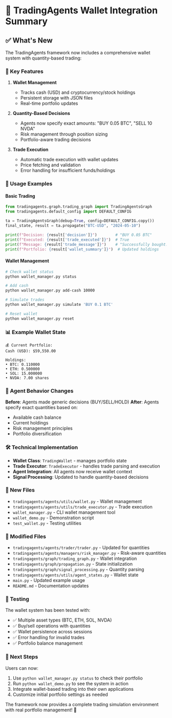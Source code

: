 # 🏦 TradingAgents Wallet Integration Summary

## ✅ What's New

The TradingAgents framework now includes a comprehensive wallet system with quantity-based trading:

### 🎯 Key Features

1. **Wallet Management**
   - Tracks cash (USD) and cryptocurrency/stock holdings
   - Persistent storage with JSON files
   - Real-time portfolio updates

2. **Quantity-Based Decisions**
   - Agents now specify exact amounts: "BUY 0.05 BTC", "SELL 10 NVDA"
   - Risk management through position sizing
   - Portfolio-aware trading decisions

3. **Trade Execution**
   - Automatic trade execution with wallet updates
   - Price fetching and validation
   - Error handling for insufficient funds/holdings

### 🚀 Usage Examples

#### Basic Trading
```python
from tradingagents.graph.trading_graph import TradingAgentsGraph
from tradingagents.default_config import DEFAULT_CONFIG

ta = TradingAgentsGraph(debug=True, config=DEFAULT_CONFIG.copy())
final_state, result = ta.propagate("BTC-USD", "2024-05-10")

print(f"Decision: {result['decision']}")        # "BUY 0.05 BTC"
print(f"Executed: {result['trade_executed']}")  # True
print(f"Message: {result['trade_message']}")    # "Successfully bought..."
print(f"Portfolio: {result['wallet_summary']}")  # Updated holdings
```

#### Wallet Management
```bash
# Check wallet status
python wallet_manager.py status

# Add cash
python wallet_manager.py add-cash 10000

# Simulate trades
python wallet_manager.py simulate 'BUY 0.1 BTC'

# Reset wallet
python wallet_manager.py reset
```

### 📊 Example Wallet State

```
💰 Current Portfolio:
Cash (USD): $59,550.00

Holdings:
• BTC: 0.110000
• ETH: 0.500000
• SOL: 15.000000
• NVDA: 7.00 shares
```

### 🎯 Agent Behavior Changes

**Before**: Agents made generic decisions (BUY/SELL/HOLD)
**After**: Agents specify exact quantities based on:
- Available cash balance
- Current holdings
- Risk management principles
- Portfolio diversification

### 🛠️ Technical Implementation

- **Wallet Class**: `TradingWallet` - manages portfolio state
- **Trade Executor**: `TradeExecutor` - handles trade parsing and execution
- **Agent Integration**: All agents now receive wallet context
- **Signal Processing**: Updated to handle quantity-based decisions

### 📁 New Files

- `tradingagents/agents/utils/wallet.py` - Wallet management
- `tradingagents/agents/utils/trade_executor.py` - Trade execution
- `wallet_manager.py` - CLI wallet management tool
- `wallet_demo.py` - Demonstration script
- `test_wallet.py` - Testing utilities

### 🔧 Modified Files

- `tradingagents/agents/trader/trader.py` - Updated for quantities
- `tradingagents/agents/managers/risk_manager.py` - Risk-aware quantities
- `tradingagents/graph/trading_graph.py` - Wallet integration
- `tradingagents/graph/propagation.py` - State initialization
- `tradingagents/graph/signal_processing.py` - Quantity parsing
- `tradingagents/agents/utils/agent_states.py` - Wallet state
- `main.py` - Updated example usage
- `README.md` - Documentation updates

### 🎯 Testing

The wallet system has been tested with:
- ✅ Multiple asset types (BTC, ETH, SOL, NVDA)
- ✅ Buy/sell operations with quantities
- ✅ Wallet persistence across sessions
- ✅ Error handling for invalid trades
- ✅ Portfolio balance management

### 🚀 Next Steps

Users can now:
1. Use `python wallet_manager.py status` to check their portfolio
2. Run `python wallet_demo.py` to see the system in action
3. Integrate wallet-based trading into their own applications
4. Customize initial portfolio settings as needed

The framework now provides a complete trading simulation environment with real portfolio management! 🎉
